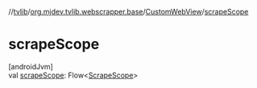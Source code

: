 //[tvlib](../../../index.md)/[org.mjdev.tvlib.webscrapper.base](../index.md)/[CustomWebView](index.md)/[scrapeScope](scrape-scope.md)

# scrapeScope

[androidJvm]\
val [scrapeScope](scrape-scope.md): Flow&lt;[ScrapeScope](../-scrape-scope/index.md)&gt;
